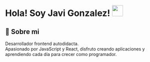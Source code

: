 # Hola! Soy Javi Gonzalez! <img src='https://camo.githubusercontent.com/b88b69e09013b1ba6423f643373ea6441e93aa299bf2dab5446c5d872b0bf3fa/68747470733a2f2f75706c6f6164732e636f6c6c65637463646e2e636f6d2f3566326536663836623563356331336165373831316231312d313539363939353930393235302e676966' width='35px' />

## 🚀 Sobre mi

Desarrollador frontend autodidacta. <br>
Apasionado por JavaScript y React, disfruto creando aplicaciones y aprendiendo cada día para crecer como programador.
